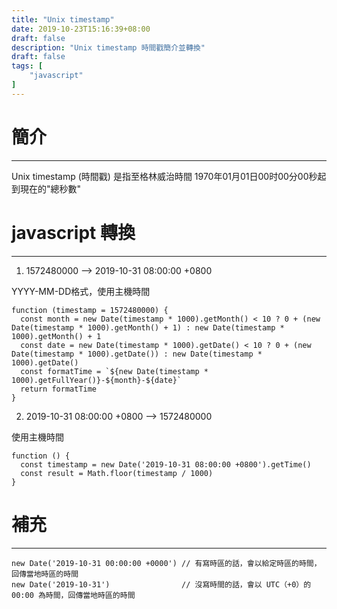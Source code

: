 ```yaml
---
title: "Unix timestamp"
date: 2019-10-23T15:16:39+08:00
draft: false
description: "Unix timestamp 時間戳簡介並轉換"
draft: false
tags: [
    "javascript"
]
---
```


# 簡介
---
Unix timestamp (時間戳) 是指至格林威治時間 1970年01月01日00时00分00秒起
到現在的"總秒數"


# javascript 轉換
---

1. 1572480000 --> 2019-10-31 08:00:00 +0800

YYYY-MM-DD格式，使用主機時間
	
	function (timestamp = 1572480000) {
	  const month = new Date(timestamp * 1000).getMonth() < 10 ? 0 + (new Date(timestamp * 1000).getMonth() + 1) : new Date(timestamp * 1000).getMonth() + 1
      const date = new Date(timestamp * 1000).getDate() < 10 ? 0 + (new Date(timestamp * 1000).getDate()) : new Date(timestamp * 1000).getDate()
      const formatTime = `${new Date(timestamp * 1000).getFullYear()}-${month}-${date}`
      return formatTime
	}

2. 2019-10-31 08:00:00 +0800 --> 1572480000 

使用主機時間

	function () {
	  const timestamp = new Date('2019-10-31 08:00:00 +0800').getTime()
	  const result = Math.floor(timestamp / 1000)
	}

# 補充
---

	new Date('2019-10-31 00:00:00 +0000') // 有寫時區的話，會以給定時區的時間，回傳當地時區的時間
	new Date('2019-10-31')                // 沒寫時間的話，會以 UTC（+0）的 00:00 為時間，回傳當地時區的時間
	
